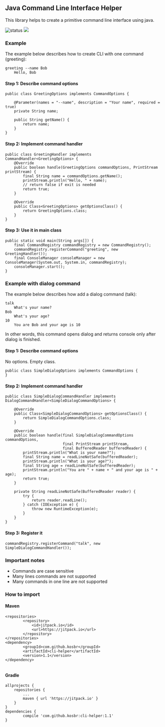## Java Command Line Interface Helper

This library helps to create a primitive command line interface 
using java. 

![status](https://travis-ci.org/kosbr/cli-helper.svg?branch=master) [![](https://jitpack.io/v/kosbr/cli-helper.svg)](https://jitpack.io/#kosbr/cli-helper)

### Example

The example below describes how to create CLI with one command 
(greeting):

```
greeting --name Bob
    Hello, Bob
```

#### Step 1: Describe command options

```
public class GreetingOptions implements CommandOptions {

    @Parameter(names = "--name", description = "Your name", required = true)
    private String name;

    public String getName() {
        return name;
    }
}
```

#### Step 2: Implement command handler

```
public class GreetingHandler implements CommandHandler<GreetingOptions> {
    @Override
    public boolean handle(GreetingOptions commandOptions, PrintStream printStream) {
        final String name = commandOptions.getName();
        printStream.println("Hello, " + name);
        // return false if exit is needed
        return true;
    }

    @Override
    public Class<GreetingOptions> getOptionsClass() {
        return GreetingOptions.class;
    }
}
```

#### Step 3: Use it in main class

```
public static void main(String args[]) {
    final CommandRegistry commandRegistry = new CommandRegistry();
    commandRegistry.registerCommand("greeting", new GreetingHandler());
    final ConsoleManager consoleManager = new ConsoleManager(System.out, System.in, commandRegistry);
    consoleManager.start();
}
```

### Example with dialog command

The example below describes how add a dialog command 
(talk):

```
talk
    What's your name?
Bob
    What's your age?
10
    You are Bob and your age is 10        
```

In other words, this command opens dialog and returns console only after
dialog is finished.

#### Step 1: Describe command options

No options. Empty class.
```
public class SimpleDialogOptions implements CommandOptions {
}
```

#### Step 2: Implement command handler

```
public class SimpleDialogCommandHandler implements DialogCommandHandler<SimpleDialogCommandOptions> {

    @Override
    public Class<SimpleDialogCommandOptions> getOptionsClass() {
        return SimpleDialogCommandOptions.class;
    }

    @Override
    public boolean handle(final SimpleDialogCommandOptions commandOptions,
                          final PrintStream printStream,
                          final BufferedReader bufferedReader) {
        printStream.println("What is your name?");
        final String name = readLineNotSafe(bufferedReader);
        printStream.println("What is your age?");
        final String age = readLineNotSafe(bufferedReader);
        printStream.println("You are " + name + " and your age is " + age);
        return true;
    }

    private String readLineNotSafe(BufferedReader reader) {
        try {
            return reader.readLine();
        } catch (IOException e) {
            throw new RuntimeException(e);
        }
    }
}
```

#### Step 3: Register it

```
commandRegistry.registerCommand("talk", new SimpleDialogCommandHandler());
```

### Important notes
* Commands are case sensitive
* Many lines commands are not supported
* Many commands in one line are not supported

### How to import

#### Maven

```
<repositories>
		<repository>
		    <id>jitpack.io</id>
		    <url>https://jitpack.io</url>
		</repository>
</repositories>
<dependency>
	    <groupId>com.github.kosbr</groupId>
	    <artifactId>cli-helper</artifactId>
	    <version>1.1</version>
</dependency>
	
```

#### Gradle
```
allprojects {
	repositories {
		...
		maven { url 'https://jitpack.io' }
	}
}
dependencies {
        compile 'com.github.kosbr:cli-helper:1.1'
}

```
